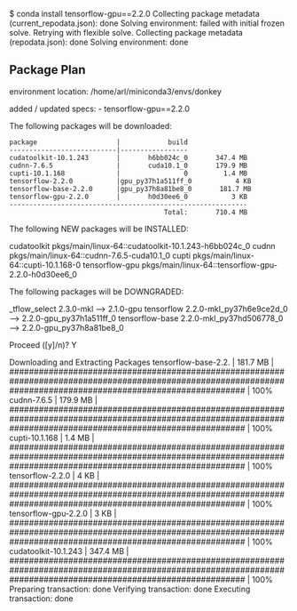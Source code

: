 $ conda install tensorflow-gpu==2.2.0
Collecting package metadata (current_repodata.json): done
Solving environment: failed with initial frozen solve. Retrying with flexible solve.
Collecting package metadata (repodata.json): done
Solving environment: done

## Package Plan ##

  environment location: /home/arl/miniconda3/envs/donkey

  added / updated specs:
    - tensorflow-gpu==2.2.0


The following packages will be downloaded:

    package                    |            build
    ---------------------------|-----------------
    cudatoolkit-10.1.243       |       h6bb024c_0       347.4 MB
    cudnn-7.6.5                |       cuda10.1_0       179.9 MB
    cupti-10.1.168             |                0         1.4 MB
    tensorflow-2.2.0           |gpu_py37h1a511ff_0           4 KB
    tensorflow-base-2.2.0      |gpu_py37h8a81be8_0       181.7 MB
    tensorflow-gpu-2.2.0       |       h0d30ee6_0           3 KB
    ------------------------------------------------------------
                                           Total:       710.4 MB

The following NEW packages will be INSTALLED:

  cudatoolkit        pkgs/main/linux-64::cudatoolkit-10.1.243-h6bb024c_0
  cudnn              pkgs/main/linux-64::cudnn-7.6.5-cuda10.1_0
  cupti              pkgs/main/linux-64::cupti-10.1.168-0
  tensorflow-gpu     pkgs/main/linux-64::tensorflow-gpu-2.2.0-h0d30ee6_0

The following packages will be DOWNGRADED:

  _tflow_select                                   2.3.0-mkl --> 2.1.0-gpu
  tensorflow                       2.2.0-mkl_py37h6e9ce2d_0 --> 2.2.0-gpu_py37h1a511ff_0
  tensorflow-base                  2.2.0-mkl_py37hd506778_0 --> 2.2.0-gpu_py37h8a81be8_0


Proceed ([y]/n)? Y


Downloading and Extracting Packages
tensorflow-base-2.2. | 181.7 MB  | ################################################################################################################################################################ | 100% 
cudnn-7.6.5          | 179.9 MB  | ################################################################################################################################################################ | 100% 
cupti-10.1.168       | 1.4 MB    | ################################################################################################################################################################ | 100% 
tensorflow-2.2.0     | 4 KB      | ################################################################################################################################################################ | 100% 
tensorflow-gpu-2.2.0 | 3 KB      | ################################################################################################################################################################ | 100% 
cudatoolkit-10.1.243 | 347.4 MB  | ################################################################################################################################################################ | 100% 
Preparing transaction: done
Verifying transaction: done
Executing transaction: done